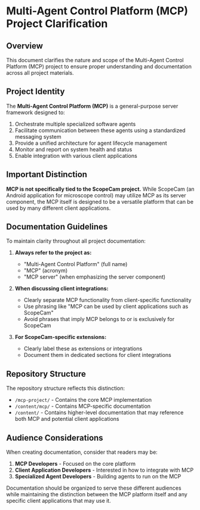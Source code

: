 # Multi-Agent Control Platform (MCP) Project Clarification

## Overview

This document clarifies the nature and scope of the Multi-Agent Control Platform (MCP) project to ensure proper understanding and documentation across all project materials.

## Project Identity

The **Multi-Agent Control Platform (MCP)** is a general-purpose server framework designed to:

1. Orchestrate multiple specialized software agents
2. Facilitate communication between these agents using a standardized messaging system
3. Provide a unified architecture for agent lifecycle management
4. Monitor and report on system health and status
5. Enable integration with various client applications

## Important Distinction

**MCP is not specifically tied to the ScopeCam project.** While ScopeCam (an Android application for microscope control) may utilize MCP as its server component, the MCP itself is designed to be a versatile platform that can be used by many different client applications.

## Documentation Guidelines

To maintain clarity throughout all project documentation:

1. **Always refer to the project as:**
   - "Multi-Agent Control Platform" (full name)
   - "MCP" (acronym)
   - "MCP server" (when emphasizing the server component)

2. **When discussing client integrations:**
   - Clearly separate MCP functionality from client-specific functionality
   - Use phrasing like "MCP can be used by client applications such as ScopeCam"
   - Avoid phrases that imply MCP belongs to or is exclusively for ScopeCam

3. **For ScopeCam-specific extensions:**
   - Clearly label these as extensions or integrations
   - Document them in dedicated sections for client integrations

## Repository Structure

The repository structure reflects this distinction:

- `/mcp-project/` - Contains the core MCP implementation
- `/content/mcp/` - Contains MCP-specific documentation
- `/content/` - Contains higher-level documentation that may reference both MCP and potential client applications

## Audience Considerations

When creating documentation, consider that readers may be:

1. **MCP Developers** - Focused on the core platform
2. **Client Application Developers** - Interested in how to integrate with MCP
3. **Specialized Agent Developers** - Building agents to run on the MCP

Documentation should be organized to serve these different audiences while maintaining the distinction between the MCP platform itself and any specific client applications that may use it.